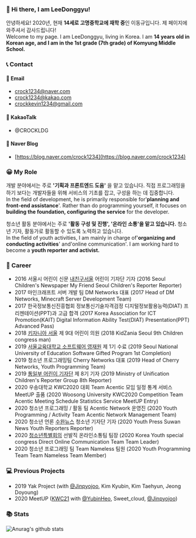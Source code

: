### 👋 Hi there, I am LeeDonggyu! 
안녕하세요! 2020년, 현재 **14세로 고명중학교에 재학 중**인 이동규입니다. 제 페이지에 와주셔서 감사드립니다!    
Welcome to my page. I am LeeDonggyu, living in Korea. I am **14 years old in Korean age, and I am in the 1st grade (7th grade) of Komyung Middle School.**

### 📞 Contact
#### 📧 Email

* crock1234@naver.com
* crock1234@kakao.com
* crockkevin1234@gmail.com

#### 💬 KakaoTalk
* @CROCKLDG

#### 📖 Naver Blog
* [https://blog.naver.com/crock1234](https://blog.naver.com/crock1234)

### 😀 My Role
개발 분야에서는 주로 **'기획과 프론트엔드 도움'** 을 맡고 있습니다. 직접 프로그래밍을 하기 보다는 개발자들을 위해 서비스의 기초를 잡고, 구성을 하는 데 집중합니다.   
In the field of development, he is primarily responsible for'**planning and front-end assistance**'. Rather than do programming yourself, it focuses on **building the foundation, configuring the service** for the developer.

청소년 활동 분야에서는 주로 **'활동 구성 및 진행', '온라인 소통'을 맡고 있습니다.** 청소년 기자, 활동가로 활동할 수 있도록 노력하고 있습니다.   
In the field of youth activities, I am mainly in charge of'**organizing and conducting activities**' and'online communication'. I am working hard to become a **youth reporter and activist.**

### 🧑‍ Career
* 2016 서울시 어린이 신문 [내친구서울](https://kids.seoul.go.kr/) 어린이 기자단 기자 (2016 Seoul Children's Newspaper My Friend Seoul Children's Reporter Reporter)
* 2017 마인크래프트 서버 개발 팀 DM Networks 대표 (2017 Head of DM Networks, Minecraft Server Development Team)
* 2017 한국정보통신진흥협회 정보통신기술자격검정 디지털정보활용능력(DIAT) 프리젠테이션(PPT)과 고급 합격 (2017 Korea Association for ICT Promotion(KAIT) Digital Information Ability Test(DIAT) Presentation(PPT) Advanced Pass)
* 2018 [키자니아 서울](https://www.kidzania.co.kr/home.do?srcLocalDiv=001&srcLocale=ko) 제 9대 어린이 의원 (2018 KidZania Seoul 9th Children congress man)
* 2019 [서울교육대학교 소프트웨어 영재원](https://talented.snue.ac.kr/) 제 1기 수료 (2019 Seoul National University of Education Software Gifted Program 1st Completion)
* 2019 청소년 프로그래밍팀 Cherry Networks 대표 (2019 Head of Cherry Networks, Youth Programming Team)
* 2019 [통일부 어린이 기자단](https://www.uniedu.go.kr/uniedu/home/cms/page/kidpress/view.do?mid=SM00000841) 제 8기 기자 (2019 Ministry of Unification Children's Reporter Group 8th Reporter)
* 2020 우송대학교 KWC2020 대회 Team Acentic 모임 일정 통계 서비스 MeetUP 출품 (2020 Woosong University KWC2020 Competition Team Acentic Meeting Schedule Statistics Service MeetUP Entry)
* 2020 청소년 프로그래밍 / 활동 팀 Acentic Network 운영진 (2020 Youth Programming / Activity Team Acentic Network Management Team)
* 2020 청소년 언론 [수완뉴스](https://www.su-wan.co.kr/) 청소년 기자단 기자 (2020 Youth Press Suwan News Youth Reporters Reporter)
* 2020 [청소년특별회의](https://www.youth.go.kr/ywith/activity/conference/intro.do) 선발직 온라인소통팀 팀장 (2020 Korea Youth special congress Direct Online Communication Team Team Leader)
* 2020 청소년 프로그래밍 팀 Team Nameless 팀원 (2020 Youth Programming Team Team Nameless Team Member)

### 💻 Previous Projects
* 2019 Yak Project (with [@Jinpyojoo](https://github.com/jinpyojoo), Kim Kyubin, Kim Taehyun, Jeong Doyoung)
* 2020 MeetUP ([KWC21](http://www.21kwc.com/2020/index.html) with [@YubinHeo](https://github.com/yubinheo), Sweet_cloud, [@Jinpyojoo](https://github.com/jinpyojoo))

### 📚 Stats
![Anurag's github stats](https://github-readme-stats.vercel.app/api?username=LeeDonggyu-07&show_icons=true&theme=dark)

